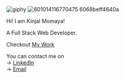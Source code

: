 ![giphy](https://user-images.githubusercontent.com/118278010/232539626-9ae41e45-b0de-4572-bc88-2933805a319d.gif)
![601014116770475 6068beff4640a](https://user-images.githubusercontent.com/118278010/232540041-6e79a69d-80b2-40a5-b878-e4abcbb12f64.gif)
<br>

Hi! I am Kinjal Momaya! 

A Full Stack Web Developer.

Checkout [My Work](https://kini99.github.io/)

You can contact me on
<br>
-> [LinkedIn](https://www.linkedin.com/in/kinjal-momaya-73b124126)
<br>
-> [Email](kinjalmomaya99@gmail.com)


